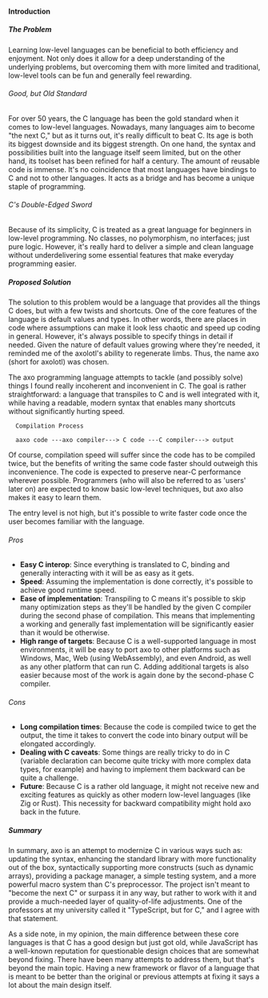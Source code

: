 #### Introduction

##### The Problem
Learning low-level languages can be beneficial to both efficiency and enjoyment. Not only does it allow for a deep understanding of the underlying problems, but overcoming them with more limited and traditional, low-level tools can be fun and generally feel rewarding.

###### Good, but Old Standard
For over 50 years, the C language has been the gold standard when it comes to low-level languages. Nowadays, many languages aim to become "the next C," but as it turns out, it's really difficult to beat C. Its age is both its biggest downside and its biggest strength. On one hand, the syntax and possibilities built into the language itself seem limited, but on the other hand, its toolset has been refined for half a century. The amount of reusable code is immense. It's no coincidence that most languages have bindings to C and not to other languages. It acts as a bridge and has become a unique staple of programming.

###### C's Double-Edged Sword
Because of its simplicity, C is treated as a great language for beginners in low-level programming. No classes, no polymorphism, no interfaces; just pure logic. However, it's really hard to deliver a simple and clean language without underdelivering some essential features that make everyday programming easier.

##### Proposed Solution
The solution to this problem would be a language that provides all the things C does, but with a few twists and shortcuts. One of the core features of the language is default values and types. In other words, there are places in code where assumptions can make it look less chaotic and speed up coding in general. However, it's always possible to specify things in detail if needed. Given the nature of default values growing where they're needed, it reminded me of the axolotl's ability to regenerate limbs. Thus, the name axo (short for axolotl) was chosen.

The axo programming language attempts to tackle (and possibly solve) things I found really incoherent and inconvenient in C. The goal is rather straightforward: a language that transpiles to C and is well integrated with it, while having a readable, modern syntax that enables many shortcuts without significantly hurting speed.

```diagram
  Compilation Process

  aaxo code ---axo compiler---> C code ---C compiler---> output
```

Of course, compilation speed will suffer since the code has to be compiled twice, but the benefits of writing the same code faster should outweigh this inconvenience. The code is expected to preserve near-C performance wherever possible. Programmers (who will also be referred to as 'users' later on) are expected to know basic low-level techniques, but axo also makes it easy to learn them.

The entry level is not high, but it's possible to write faster code once the user becomes familiar with the language.

###### Pros

- **Easy C interop**: Since everything is translated to C, binding and generally interacting with it will be as easy as it gets.
- **Speed**: Assuming the implementation is done correctly, it's possible to achieve good runtime speed.
- **Ease of implementation**: Transpiling to C means it's possible to skip many optimization steps as they'll be handled by the given C compiler during the second phase of compilation. This means that implementing a working and generally fast implementation will be significantly easier than it would be otherwise.
- **High range of targets**: Because C is a well-supported language in most environments, it will be easy to port axo to other platforms such as Windows, Mac, Web (using WebAssembly), and even Android, as well as any other platform that can run C. Adding additional targets is also easier because most of the work is again done by the second-phase C compiler.

###### Cons

- **Long compilation times**: Because the code is compiled twice to get the output, the time it takes to convert the code into binary output will be elongated accordingly.
- **Dealing with C caveats**: Some things are really tricky to do in C (variable declaration can become quite tricky with more complex data types, for example) and having to implement them backward can be quite a challenge.
- **Future**: Because C is a rather old language, it might not receive new and exciting features as quickly as other modern low-level languages (like Zig or Rust). This necessity for backward compatibility might hold axo back in the future.

##### Summary

In summary, axo is an attempt to modernize C in various ways such as: updating the syntax, enhancing the standard library with more functionality out of the box, syntactically supporting more constructs (such as dynamic arrays), providing a package manager, a simple testing system, and a more powerful macro system than C's preprocessor. The project isn't meant to "become the next C" or surpass it in any way, but rather to work with it and provide a much-needed layer of quality-of-life adjustments. One of the professors at my university called it "TypeScript, but for C," and I agree with that statement.

As a side note, in my opinion, the main difference between these core languages is that C has a good design but just got old, while JavaScript has a well-known reputation for questionable design choices that are somewhat beyond fixing. There have been many attempts to address them, but that's beyond the main topic. Having a new framework or flavor of a language that is meant to be better than the original or previous attempts at fixing it says a lot about the main design itself.

